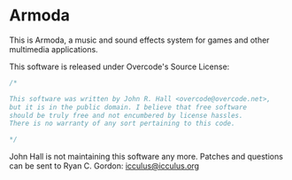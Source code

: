 # Armoda

This is Armoda, a music and sound effects system for games and other
multimedia applications.

This software is released under Overcode's Source License:

```c
/*

This software was written by John R. Hall <overcode@overcode.net>,
but it is in the public domain. I believe that free software
should be truly free and not encumbered by license hassles.
There is no warranty of any sort pertaining to this code.

*/
```

John Hall is not maintaining this software any more. Patches and questions can
be sent to Ryan C. Gordon: icculus@icculus.org


